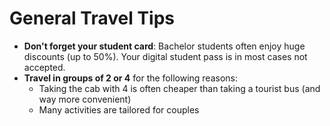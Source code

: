 # General Travel Tips

- **Don't forget your student card**: Bachelor students often enjoy huge discounts (up to 50%). Your digital student pass is in most cases not accepted.
- **Travel in groups of 2 or 4** for the following reasons:
    - Taking the cab with 4 is often cheaper than taking a tourist bus (and way more convenient)
    - Many activities are tailored for couples
    
